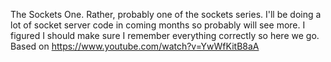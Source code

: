 The Sockets One. Rather, probably one of the sockets series. I'll be doing a lot of socket server code in coming months so probably will see more. I figured I should make sure I remember everything correctly so here we go. Based on https://www.youtube.com/watch?v=YwWfKitB8aA